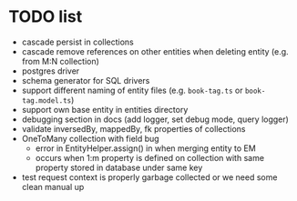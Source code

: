 # TODO list

- cascade persist in collections
- cascade remove references on other entities when deleting entity (e.g. from M:N collection)
- postgres driver
- schema generator for SQL drivers
- support different naming of entity files (e.g. `book-tag.ts` or `book-tag.model.ts`)
- support own base entity in entities directory
- debugging section in docs (add logger, set debug mode, query logger)
- validate inversedBy, mappedBy, fk properties of collections
- OneToMany collection with field bug
    - error in EntityHelper.assign() in when merging entity to EM
    - occurs when 1:m property is defined on collection with same property stored in database under same key
- test request context is properly garbage collected or we need some clean manual up
